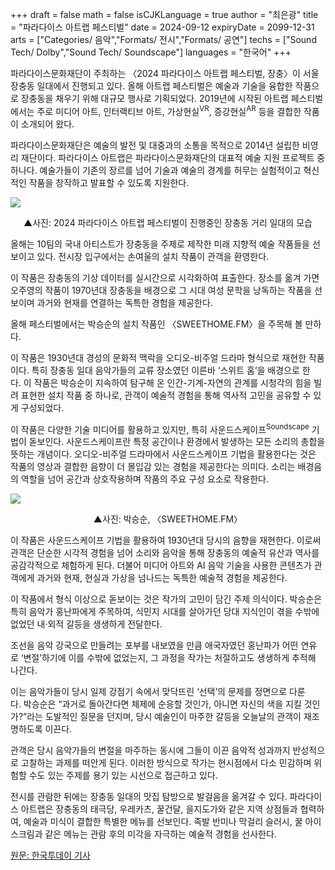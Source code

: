 +++
draft = false
math = false
isCJKLanguage = true
author = "최은광"
title = "파라다이스 아트랩 페스티벌"
date = 2024-09-12
expiryDate = 2099-12-31
arts = ["Categories/ 음악","Formats/ 전시","Formats/ 공연"]
techs = ["Sound Tech/ Dolby","Sound Tech/ Soundscape"]
languages = "한국어"
+++

파라다이스문화재단이 주최하는 〈2024 파라다이스 아트랩 페스티벌, 장충〉이 서울 장충동 일대에서 진행되고 있다. 올해 아트랩 페스티벌은 예술과 기술을 융합한 작품으로 장충동을 채우기 위해 대규모 행사로 기획되었다. 2019년에 시작된 아트랩 페스티벌에서는 주로 미디어 아트, 인터랙티브 아트, 가상현실<sup>VR</sup>, 증강현실<sup>AR</sup> 등을 결합한 작품이 소개되어 왔다.

파라다이스문화재단은 예술의 발전 및 대중과의 소통을 목적으로 2014년 설립한 비영리 재단이다. 파라다이스 아트랩은 파라다이스문화재단의 대표적 예술 지원 프로젝트 중 하나다. 예술가들이 기존의 장르를 넘어 기술과 예술의 경계를 허무는 실험적이고 혁신적인 작품을 창작하고 발표할 수 있도록 지원한다.

![](https://cdn.hantoday.net/news/photo/202409/44371_53561_3813.png)
<center>▲사진: 2024 파라다이스 아트랩 페스티벌이 진행중인 장충동 거리 일대의 모습</center>

올해는 10팀의 국내 아티스트가 장충동을 주제로 제작한 미래 지향적 예술 작품들을 선보이고 있다. 전시장 입구에서는 손여울의 설치 작품이 관객을 환영한다.

이 작품은 장충동의 기상 데이터를 실시간으로 시각화하여 표출한다. 장소를 옮겨 가면 오주영의 작품이 1970년대 장충동을 배경으로 그 시대 여성 문학을 낭독하는 작품을 선보이며 과거와 현재를 연결하는 독특한 경험을 제공한다.

올해 페스티벌에서는 박승순의 설치 작품인 〈SWEETHOME.FM〉을 주목해 볼 만하다.

이 작품은 1930년대 경성의 문화적 맥락을 오디오-비주얼 드라마 형식으로 재현한 작품이다. 특히 장충동 일대 음악가들의 교류 장소였던 이른바 ‘스위트 홈’을 배경으로 한다. 이 작품은 박승순이 지속하여 탐구해 온 인간-기계-자연의 관계를 시청각의 힘을 빌려 표현한 설치 작품 중 하나로, 관객이 예술적 경험을 통해 역사적 고민을 공유할 수 있게 구성되었다.

이 작품은 다양한 기술 미디어를 활용하고 있지만, 특히 사운드스케이프<sup>Soundscape</sup> 기법이 돋보인다. 사운드스케이프란 특정 공간이나 환경에서 발생하는 모든 소리의 총합을 뜻하는 개념이다. 오디오-비주얼 드라마에서 사운드스케이프 기법을 활용한다는 것은 작품의 영상과 결합한 음향이 더 몰입감 있는 경험을 제공한다는 의미다. 소리는 배경음의 역할을 넘어 공간과 상호작용하며 작품의 주요 구성 요소로 작용한다.

![](https://cdn.hantoday.net/news/photo/202409/44371_53563_3950.png)
<center>▲사진: 박승순, 〈SWEETHOME.FM〉</center>

이 작품은 사운드스케이프 기법을 활용하여 1930년대 당시의 음향을 재현한다. 이로써 관객은 단순한 시각적 경험을 넘어 소리와 음악을 통해 장충동의 예술적 유산과 역사를 공감각적으로 체험하게 된다. 더불어 미디어 아트와 AI 음악 기술을 사용한 콘텐츠가 관객에게 과거와 현재, 현실과 가상을 넘나드는 독특한 예술적 경험을 제공한다.

이 작품에서 형식 이상으로 돋보이는 것은 작가의 고민이 담긴 주제 의식이다. 박승순은 특히 음악가 홍난파에게 주목하여, 식민지 시대를 살아가던 당대 지식인이 겪을 수밖에 없었던 내·외적 갈등을 생생하게 전달한다.

조선을 음악 강국으로 만들려는 포부를 내보였을 만큼 애국자였던 홍난파가 어떤 연유로 ‘변절’하기에 이를 수밖에 없었는지, 그 과정을 작가는 처절하고도 생생하게 추적해 나간다.

이는 음악가들이 당시 일제 강점기 속에서 맞닥뜨린 ‘선택’의 문제를 정면으로 다룬다. 박승순은 “과거로 돌아간다면 체제에 순응할 것인가, 아니면 자신의 색을 지킬 것인가?”라는 도발적인 질문을 던지며, 당시 예술인이 마주한 갈등을 오늘날의 관객이 재조명하도록 이끈다.

관객은 당시 음악가들의 변절을 마주하는 동시에 그들이 이끈 음악적 성과까지 반성적으로 고찰하는 과제를 떠안게 된다. 이러한 방식으로 작가는 현시점에서 다소 민감하며 위험할 수도 있는 주제를 용기 있는 시선으로 접근하고 있다.

전시를 관람한 뒤에는 장충동 일대의 맛집 탐방으로 발걸음을 옮겨갈 수 있다. 파라다이스 아트랩은 장충동의 태극당, 우레카츠, 꿀건달, 을지도가와 같은 지역 상점들과 협력하여, 예술과 미식이 결합한 특별한 메뉴를 선보인다. 족발 반미나 막걸리 슬러시, 꿀 아이스크림과 같은 메뉴는 관람 후의 미각을 자극하는 예술적 경험을 선사한다.

<a href="https://www.hantoday.net/news/articleView.html?idxno=44371" target="_blank" rel="noopener noreferrer">원문: 한국투데이 기사</a>